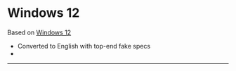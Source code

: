 # Windows 12
Based on [Windows 12](https://github.com/lttthedev/lttthedev.github.io)

- Converted to English with top-end fake specs
- 
---
